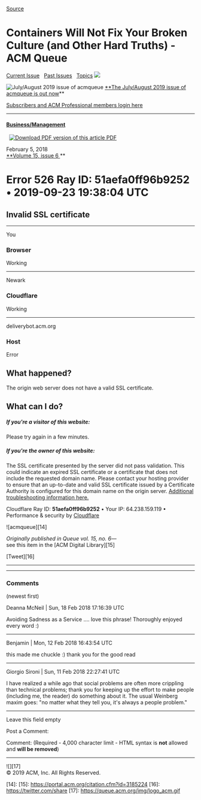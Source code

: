 [Source](https://queue.acm.org/detail.cfm?id=3185224 "Permalink to Containers Will Not Fix Your Broken Culture (and Other Hard Truths) - ACM Queue")

# Containers Will Not Fix Your Broken Culture (and Other Hard Truths) - ACM Queue

  
[Current Issue][1]   [Past Issues][2]   [Topics][3] ![][4]

![July/August 2019 issue of acmqueue][5] [**The July/August 2019 issue of acmqueue is out now][6]**   
  
[Subscribers and ACM Professional members login here][7]   

* * *

  

#### [Business/Management][8]

  [ ![Download PDF version of this article][9] PDF ][10]

February 5, 2018  
[**Volume 15, issue 6 ][11]**

#  Error 526 Ray ID: 51aefa0ff96b9252 • 2019-09-23 19:38:04 UTC

## Invalid SSL certificate

__ __

You

### Browser

Working

__ __

Newark

### Cloudflare

Working

__ __

deliverybot.acm.org

### Host

Error

## What happened?

The origin web server does not have a valid SSL certificate.

## What can I do?

##### If you're a visitor of this website:

Please try again in a few minutes.

##### If you're the owner of this website:

The SSL certificate presented by the server did not pass validation. This could indicate an expired SSL certificate or a certificate that does not include the requested domain name. Please contact your hosting provider to ensure that an up-to-date and valid SSL certificate issued by a Certificate Authority is configured for this domain name on the origin server. [Additional troubleshooting information here.][12]

Cloudflare Ray ID: **51aefa0ff96b9252** • Your IP: 64.238.159.119 • Performance & security by [Cloudflare][13]

![acmqueue][14]  
  
_Originally published in Queue vol. 15, no. 6_—   
see this item in the [ACM Digital Library][15]

  
[Tweet][16]   
  

* * *
* * *

### Comments

(newest first)

Deanna McNeil | Sun, 18 Feb 2018 17:16:39 UTC 

Avoiding Sadness as a Service .... love this phrase! Thoroughly enjoyed every word :) 

* * *

Benjamin | Mon, 12 Feb 2018 16:43:54 UTC 

this made me chuckle :) thank you for the good read 

* * *

Giorgio Sironi | Sun, 11 Feb 2018 22:27:41 UTC 

I have realized a while ago that social problems are often more crippling than technical problems; thank you for keeping up the effort to make people (including me, the reader) do something about it. The usual Weinberg maxim goes: "no matter what they tell you, it's always a people problem." 

* * *

Leave this field empty 

Post a Comment:

  
  
Comment: (Required - 4,000 character limit - HTML syntax is **not** allowed and **will be removed**)   
  

* * *

![][17]   
© 2019 ACM, Inc. All Rights Reserved. 

[1]: issuedetail.cfm?issue=3358955
[2]: https://queue.acm.org/pastissues.cfm
[3]: https://queue.acm.org/topics.cfm
[4]: https://queue.acm.org/img/acmqueue_logo.gif
[5]: https://queue.acm.org/app/2019_07-08_lrg.png
[6]: https://queue.acm.org/app/
[7]: https://cdn.coverstand.com/3rd_pty/acm/login.html?&btx_i=613940
[8]: https://queue.acm.org/listing.cfm?item_topic=Business/Management&qc_type=theme_list&filter=Business/Management&page_title=Business/Management&order=desc
[9]: https://queue.acm.org/img/icon_pdf.png
[10]: https://dl.acm.org/ft_gateway.cfm?id=3185224&ftid=1944903&dwn=1
[11]: issuedetail.cfm?issue=3178368
[12]: https://support.cloudflare.com/hc/en-us/articles/200721975
[13]: https://www.cloudflare.com/5xx-error-landing?utm_source=error_footer
[14]: 
[15]: https://portal.acm.org/citation.cfm?id=3185224
[16]: https://twitter.com/share
[17]: https://queue.acm.org/img/logo_acm.gif

